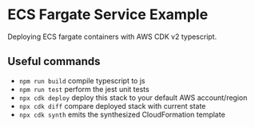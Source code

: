 # ECS Fargate Service Example

Deploying ECS fargate containers with AWS CDK v2 typescript.

## Useful commands

* `npm run build`   compile typescript to js
* `npm run test`    perform the jest unit tests
* `npx cdk deploy`  deploy this stack to your default AWS account/region
* `npx cdk diff`    compare deployed stack with current state
* `npx cdk synth`   emits the synthesized CloudFormation template
